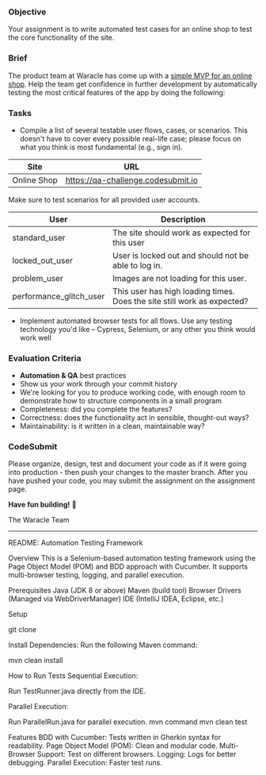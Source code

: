 ### Objective

Your assignment is to write automated test cases for an online shop to test the core functionality of the site.

### Brief

The product team at Waracle has come up with a [simple MVP for an online shop](https://qa-challenge.codesubmit.io). Help the team get confidence in further development by automatically testing the most critical features of the app by doing the following:

### Tasks

-   Compile a list of several testable user flows, cases, or scenarios. This doesn't have to cover every possible real-life case; please focus on what you think is most fundamental (e.g., sign in).

| Site        | URL                                |
| ----------- | ---------------------------------- |
| Online Shop | https://qa-challenge.codesubmit.io |

Make sure to test scenarios for all provided user accounts.

| User                    | Description                                                             |
| ----------------------- | ----------------------------------------------------------------------- |
| standard_user           | The site should work as expected for this user                          |
| locked_out_user         | User is locked out and should not be able to log in.                    |
| problem_user            | Images are not loading for this user.                                   |
| performance_glitch_user | This user has high loading times. Does the site still work as expected? |

-   Implement automated browser tests for all flows. Use any testing technology you'd like – Cypress, Selenium, or any other you think would work well

### Evaluation Criteria

-   **Automation & QA** best practices
-   Show us your work through your commit history
-   We're looking for you to produce working code, with enough room to demonstrate how to structure components in a small program
-   Completeness: did you complete the features?
-   Correctness: does the functionality act in sensible, thought-out ways?
-   Maintainability: is it written in a clean, maintainable way?

### CodeSubmit

Please organize, design, test and document your code as if it were going into production - then push your changes to the master branch. After you have pushed your code, you may submit the assignment on the assignment page.

**Have fun building!** 🚀

The Waracle Team

*************************************

README: Automation Testing Framework

Overview
This is a Selenium-based automation testing framework using the Page Object Model (POM) and BDD approach with Cucumber. It supports multi-browser testing, logging, and parallel execution.

Prerequisites
Java (JDK 8 or above)
Maven (build tool)
Browser Drivers (Managed via WebDriverManager)
IDE (IntelliJ IDEA, Eclipse, etc.)

Setup

git clone <repository-url>

Install Dependencies: Run the following Maven command:

mvn clean install

How to Run Tests
Sequential Execution:

Run TestRunner.java directly from the IDE.

Parallel Execution:

Run ParallelRun.java for parallel execution.
 mvn command 
 mvn clean test


Features
BDD with Cucumber: Tests written in Gherkin syntax for readability.
Page Object Model (POM): Clean and modular code.
Multi-Browser Support: Test on different browsers.
Logging: Logs for better debugging.
Parallel Execution: Faster test runs.



